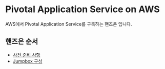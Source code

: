 # Pivotal Application Service on AWS
AWS에서 Pivotal Application Service를 구축하는 핸즈온 입니다.
## 핸즈온 순서
* [사전 준비 사항](/pivotal-application-service/prerequisites.md)
* [Jumpbox 구성](/pivotal-application-service/setup-jumpbox.md)
